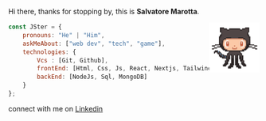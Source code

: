 Hi there, thanks for stopping by, this is **Salvatore Marotta**.

<img align='right' src="https://raw.githubusercontent.com/iCharlesZ/FigureBed/master/img/octocat.gif" width="20%" />



```javascript
const JSter = {
    pronouns: "He" | "Him",
    askMeAbout: ["web dev", "tech", "game"],
    technologies: {
        Vcs : [Git, Github],
        frontEnd: [Html, Css, Js, React, Nextjs, Tailwind],
        backEnd: [NodeJs, Sql, MongoDB]
    }
};
```
connect with me on [Linkedin](https://www.linkedin.com/in/marottasalvatore/) 
